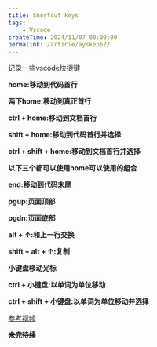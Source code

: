 ```yaml
---
title: Shortcut keys
tags:
    - Vscode
createTime: 2024/11/07 00:00:00
permalink: /article/ayskep62/
---
```


记录一些vscode快捷键<!-- more -->

**home:移动到代码首行**

**两下home:移动到真正首行**

**ctrl + home:移动到文档首行**

**shift + home:移动到代码首行并选择**

**ctrl + shift + home:移动到文档首行并选择**

**以下三个都可以使用home可以使用的组合**

**end:移动到代码末尾**

**pgup:页面顶部**

**pgdn:页面底部**

**alt + ↑:和上一行交换**

**shift + alt + ↑:复制**

**小键盘移动光标**

**ctrl + 小键盘:以单词为单位移动**

**ctrl + shift + 小键盘:以单词为单位移动并选择**

[参考视频](https://www.bilibili.com/video/BV11S4y1h7he/?spm_id_from=333.337.search-card.all.click&vd_source=a12b120a91b36ce38ce8755fef7348d7)

~~**未完待续**~~
